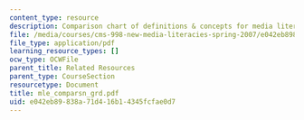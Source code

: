 ```yaml
---
content_type: resource
description: Comparison chart of definitions & concepts for media literacy education.
file: /media/courses/cms-998-new-media-literacies-spring-2007/e042eb89838a71d416b14345fcfae0d7_mle_comparsn_grd.pdf
file_type: application/pdf
learning_resource_types: []
ocw_type: OCWFile
parent_title: Related Resources
parent_type: CourseSection
resourcetype: Document
title: mle_comparsn_grd.pdf
uid: e042eb89-838a-71d4-16b1-4345fcfae0d7
---
```

